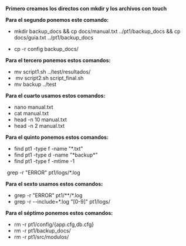 **Primero creamos los directos con mkdir y los archivos con touch**



**Para el segundo ponemos este comando:**

* mkdir backup\_docs \&\& cp docs/manual.txt ../pt1/backup\_docs \&\& cp docs/guia.txt ../pt1/backup\_docs



* cp -r config backup\_docs/



**Para el tercero ponemos estos comandos:**

* mv script1.sh ../test/resultados/
*  mv script2.sh script\_final.sh
* mv backup ../test



**Para el cuarto usamos estos comandos:**

* nano manual.txt
* cat manual.txt
* head -n 10 manual.txt
* head -n 2 manual.txt



**Para el quinto ponemos estos comandos:**

* find pt1 -type f -name "\*.txt"
* find pt1 -type d -name "\*backup\*"
* find pt1 -type f -mtime -1

&nbsp;grep -r "ERROR" pt1/logs/\*.log

**Para el sexto usamos estos comandos:**

* grep -r "ERROR" pt1/\*\*/\*.log
* grep -r --include=\*.log "\[0-9]" pt1/logs/



**Para el séptimo ponemos estos comandos:**

* rm -r pt1/config/{app.cfg,db.cfg}
* rm -r pt1/backup\_docs/
* rm -r pt1/src/modulos/
